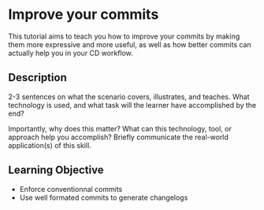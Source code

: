 # Improve your commits

This tutorial aims to teach you how to improve your commits by making them more expressive and more useful, as well as
how better commits can actually help you in your CD workflow.

## Description

2-3 sentences on what the scenario covers, illustrates, and teaches. What technology is used, and what task will the
learner have accomplished by the end?

Importantly, why does this matter? What can this technology, tool, or approach help you accomplish? Briefly communicate
the real-world application(s) of this skill.

## Learning Objective

-   Enforce conventionnal commits
-   Use well formated commits to generate changelogs
